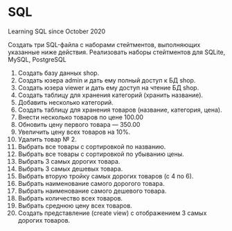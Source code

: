 # SQL
Learning SQL since October 2020

Создать три SQL-файла с наборами стейтментов, выполняющих указанные ниже действия.
Реализовать наборы стейтментов для SQLite, MySQL, PostgreSQL

1. Создать базу данных shop.
2. Создать юзера admin и дать ему полный доступ к БД shop.
3. Создать юзера viewer и дать ему доступ на чтение БД shop.
4. Создать таблицу для хранения категорий (хранить название).
5. Добавить несколько категорий.
6. Создать таблицу для хранения товаров (название, категория, цена).
7. Внести несколько товаров по цене 100.00
8. Обновить цену первого товара — 350.00
9. Увеличить цену всех товаров на 10%.
10. Удалить товар № 2.
11. Выбрать все товары с сортировкой по названию.
12. Выбрать все товары с сортировкой по убыванию цены.
13. Выбрать 3 самых дорогих товара.
14. Выбрать 3 самых дешевых товара.
15. Выбрать вторую тройку самых дорогих товаров (с 4 по 6).
16. Выбрать наименование самого дорогого товара.
17. Выбрать наименование самого дешевого товара.
18. Выбрать количество всех товаров.
19. Выбрать среднюю цену всех товаров.
20. Создать представление (create view) с отображением 3 самых дорогих товаров.
